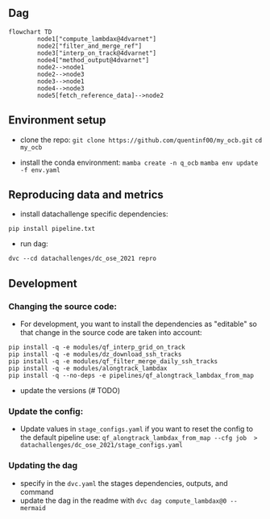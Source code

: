 
## Dag
```mermaid
flowchart TD
        node1["compute_lambdax@4dvarnet"]
        node2["filter_and_merge_ref"]
        node3["interp_on_track@4dvarnet"]
        node4["method_output@4dvarnet"]
        node2-->node1
        node2-->node3
        node3-->node1
        node4-->node3
        node5[fetch_reference_data]-->node2
```

## Environment setup
- clone the repo:
`git clone https://github.com/quentinf00/my_ocb.git`
`cd my_ocb`

- install the conda environment:
`mamba create -n q_ocb`
`mamba env update -f env.yaml`

## Reproducing data and metrics

- install datachallenge specific dependencies:
```
pip install pipeline.txt
```
- run dag:
```
dvc --cd datachallenges/dc_ose_2021 repro
```

## Development

### Changing the source code:
- For development, you want to install the dependencies as "editable" so that change in the source code are taken into account:
```
pip install -q -e modules/qf_interp_grid_on_track
pip install -q -e modules/dz_download_ssh_tracks
pip install -q -e modules/qf_filter_merge_daily_ssh_tracks
pip install -q -e modules/alongtrack_lambdax
pip install -q --no-deps -e pipelines/qf_alongtrack_lambdax_from_map
```

- update the versions (# TODO)

### Update the config:
- Update values in `stage_configs.yaml`
if you want to reset the config to the default pipeline use:
  `qf_alongtrack_lambdax_from_map --cfg job  > datachallenges/dc_ose_2021/stage_configs.yaml`

### Updating the dag
- specify in the `dvc.yaml` the stages dependencies, outputs, and command
- update the dag in the readme with `dvc dag compute_lambdax@0 --mermaid`
